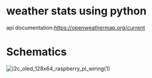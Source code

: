 # weather stats using python

api documentation:https://openweathermap.org/current

# Schematics 

![i2c_oled_128x64_raspberry_pi_wiring(1)](https://user-images.githubusercontent.com/72008676/152929733-b85d3e2f-f6d6-4ef8-a709-b3a2e0d1f846.png)
